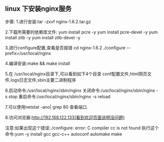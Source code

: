 ## linux 下安装nginx服务
步骤:
1.进行安装:tar -zxvf nginx-1.6.2.tar.gz

2.下载所需要的依赖库文件:
   yum install pcre -y
   yum install pcre-devel -y
   yum install zlib -y
   yum install zlib-devel -y

3.进行configure配置,查看是否报错
   cd nginx-1.6.2
   ./configure --prefix=/usr/local/nginx

4.编译安装:make && make install

5.在 /usr/local/nginx目录下,可以看到如下4个目录
   conf配置文件,html网页文件,logs日志文件,sbin主要二进制程序

6.启动命令:/usr/local/nginx/sbin/nginx
  关闭命令:/usr/local/nginx/sbin/nginx -s stop
  重启命令:/usr/local/nginx/sbin/nginx -s reload

7.可以使用netstat -ano| grep 80 查看端口.

8.访问浏览器:http://192.168.122.133(看到欢迎页面说明没问题)

注意:如果出现这个错误:./configure: error: C compiler cc is not found
执行这个命令:yum -y install gcc gcc-c++ autoconf automake make
